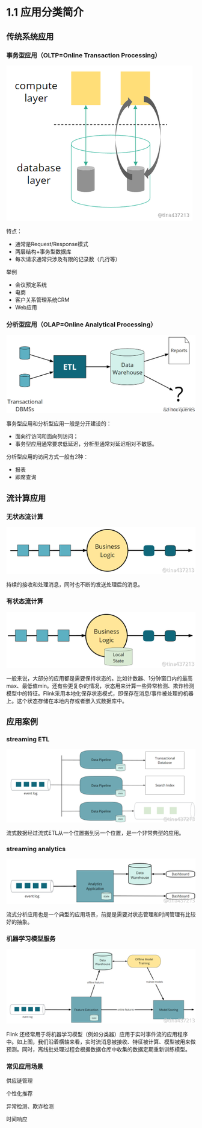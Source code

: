 # 1.1 应用分类简介

## 传统系统应用 <a href="#cm1gj" id="cm1gj"></a>

### 事务型应用（OLTP=Online Transaction Processing） <a href="#nhrg1" id="nhrg1"></a>

![](<../../.gitbook/assets/image (7).png>)

特点：

* 通常是Request/Response模式
* 两层结构+事务型数据库
* 每次请求通常只涉及有限的记录数（几行等）

举例

* 会议预定系统
* 电商
* 客户关系管理系统CRM
* Web应用

### 分析型应用（OLAP=Online Analytical Processing） <a href="#ckylj" id="ckylj"></a>

![](<../../.gitbook/assets/image (8).png>)

事务型应用和分析型应用一般是分开建设的：

* 面向行访问和面向列访问；
* 事务型应用通常要求低延迟，分析型通常对延迟相对不敏感。

分析型应用的访问方式一般有2种：

* 报表
* 即席查询

## **流计算**应用 <a href="#spf0w" id="spf0w"></a>

### **无状态流计算**

![](<../../.gitbook/assets/image (4).png>)

持续的接收和处理消息，同时也不断的发送处理后的消息。

### **有状态流计算**

![](<../../.gitbook/assets/image (5).png>)

一般来说，大部分的应用都是需要保持状态的。比如计数器、1分钟窗口内的最高max、最低值min。还有些更复杂的情况，状态用来计算一些异常检测、欺诈检测模型中的特征。Flink采用本地化保存状态模式，即保存在消息/事件被处理的机器上。这个状态存储在本地内存或者嵌入式数据库中。

## 应用案例 <a href="#gjrrs" id="gjrrs"></a>

### streaming ETL <a href="#jj5xn" id="jj5xn"></a>

![](<../../.gitbook/assets/image (6).png>)

流式数据经过流式ETL从一个位置搬到另一个位置，是一个非常典型的应用。

### streaming analytics <a href="#tekw2" id="tekw2"></a>

![](<../../.gitbook/assets/image (2).png>)

流式分析应用也是一个典型的应用场景，前提是需要对状态管理和时间管理有比较好的抽象。

### 机器学习模型服务 <a href="#sg3jt" id="sg3jt"></a>

![](<../../.gitbook/assets/image (3).png>)

Flink 还经常用于将机器学习模型（例如分类器）应用于实时事件流的应用程序中。如上图，我们沿着横轴来看，实时流消息被接收、特征被计算、模型被用来做预测。同时，离线批处理过程会根据数据仓库中收集的数据定期重新训练模型。

### 常见应用场景 <a href="#rrhet" id="rrhet"></a>

供应链管理

个性化推荐

异常检测、欺诈检测

时间响应
